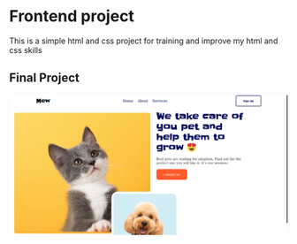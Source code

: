 # Frontend project

This is a simple html and css project for training and improve my html and css skills

## Final Project

![Alt](./assets/printScreen.png)
